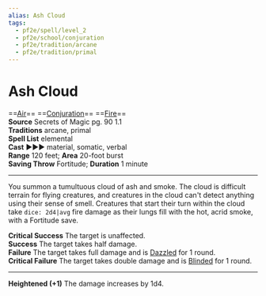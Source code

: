 ```yaml
---
alias: Ash Cloud
tags:
  - pf2e/spell/level_2
  - pf2e/school/conjuration
  - pf2e/tradition/arcane
  - pf2e/tradition/primal
---
```


# Ash Cloud

==[Air](../../../Traits/Air.md)== ==[Conjuration](../../../Traits/Conjuration.md)== ==[Fire](../../../Traits/Fire.md)==  
__Source__ Secrets of Magic pg. 90 1.1  
**Traditions** arcane, primal  
**Spell List** elemental  
**Cast** ►►► material, somatic, verbal  
**Range** 120 feet; **Area** 20-foot burst  
**Saving Throw** Fortitude; **Duration** 1 minute

---

You summon a tumultuous cloud of ash and smoke. The cloud is difficult terrain for flying creatures, and creatures in the cloud can't detect anything using their sense of smell. Creatures that start their turn within the cloud take `dice: 2d4|avg` fire damage as their lungs fill with the hot, acrid smoke, with a Fortitude save.

**Critical Success** The target is unaffected.  
**Success** The target takes half damage.  
**Failure** The target takes full damage and is [Dazzled](../../../Conditions/Dazzled.md) for 1 round.  
**Critical Failure** The target takes double damage and is [Blinded](../../../Conditions/Blinded.md) for 1 round.

<hr>

**Heightened (+1)** The damage increases by 1d4.
